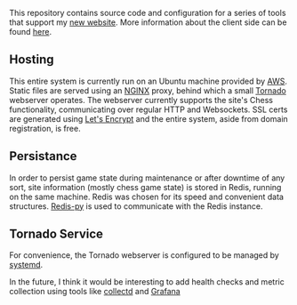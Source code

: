 This repository contains source code and configuration for a series of tools that support my [new website](https://nuriamari.dev). More information about the client side can be found [here](https://github.com/NuriAmari/website).

## Hosting

This entire system is currently run on an Ubuntu machine provided by [AWS](https://aws.amazon.com/ec2/instance-types/). Static files are served using an [NGINX](https://www.nginx.com/) proxy, behind which a small [Tornado](https://www.tornadoweb.org/en/stable/) webserver operates.
The webserver currently supports the site's Chess functionality, communicating over regular HTTP and Websockets. SSL certs are generated using [Let's Encrypt](https://letsencrypt.org/) and the entire system, aside from domain registration, is free.

## Persistance

In order to persist game state during maintenance or after downtime of any sort, site information (mostly chess game state) is stored in Redis, running on the same machine. Redis was chosen for its speed and convenient data structures. [Redis-py](https://github.com/andymccurdy/redis-py) is used to communicate with the Redis instance.

## Tornado Service

For convenience, the Tornado webserver is configured to be managed by [systemd](https://en.wikipedia.org/wiki/Systemd).

In the future, I think it would be interesting to add health checks and metric collection using tools like [collectd](https://collectd.org/) and [Grafana](https://grafana.com/)
